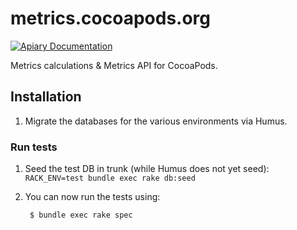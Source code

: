 metrics.cocoapods.org
=====================

[![Apiary Documentation](https://img.shields.io/badge/Apiary-Documented-blue.svg)](http://docs.cocoapodsmetrics.apiary.io/)

Metrics calculations & Metrics API for CocoaPods.

## Installation

1. Migrate the databases for the various environments via Humus.

### Run tests

1. Seed the test DB in trunk (while Humus does not yet seed): `RACK_ENV=test bundle exec rake db:seed`

2. You can now run the tests using:

		$ bundle exec rake spec
